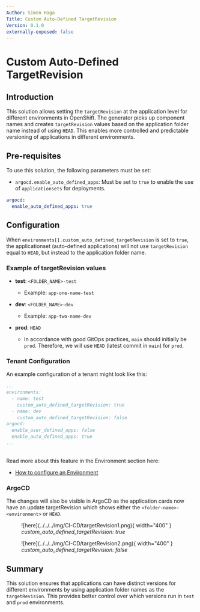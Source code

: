 ```yaml
---
Author: Simen Haga
Title: Custom Auto-Defined TargetRevision
Version: 0.1.0
externally-exposed: false
---
```


# Custom Auto-Defined TargetRevision

## Introduction
This solution allows setting the `targetRevision` at the application level for different environments in OpenShift. The generator picks up component names and creates  `targetRevision` values based on the application folder name instead of using `HEAD`. This enables more controlled and predictable versioning of applications in different environments.

## Pre-requisites
To use this solution, the following parameters must be set:

- `argocd.enable_auto_defined_apps`: Must be set to `true` to enable the use of `applicationsets` for deployments.
```yaml
argocd:
  enable_auto_defined_apps: true
```

## Configuration
When `environments[].custom_auto_defined_targetRevision` is set to `true`, the applicationset (auto-defined applications) will not use `targetRevision` equal to `HEAD`, but instead to the application folder name.

### Example of targetRevision values

- **test**: `<FOLDER_NAME>-test`
    - Example: `app-one-name-test`

- **dev**: `<FOLDER_NAME>-dev`
    - Example: `app-two-name-dev`

- **prod**: `HEAD`
    - In accordance with good GitOps practices, `main` should initially be `prod`. Therefore, we will use `HEAD` (latest commit in `main`) for `prod`.

### Tenant Configuration
An example configuration of a tenant might look like this:

```yaml
...
environments:
  - name: test
    custom_auto_defined_targetRevision: true
  - name: dev
    custom_auto_defined_targetRevision: false
argocd:
  enable_user_defined_apps: false
  enable_auto_defined_apps: true
...
```
<br>
Read more about this feature in the Environment section here:

- [How to configure an Environment](../../../OpenShift%20Tenants/Tenant%20features/environments.md)

### ArgoCD
The changes will also be visible in ArgoCD as the application cards now have an update targetRevision which shows either the `<folder-name>-<environment>` or `HEAD`.


<div class="grid cards" markdown>

<figure markdown="span">
  ![here](../../../img/CI-CD/targetRevision1.png){ width="400" }
  <figcaption><i>custom_auto_defined_targetRevision: true</i></figcaption>
</figure>

<figure markdown="span">
  ![here](../../../img/CI-CD/targetRevision2.png){ width="400" }
  <figcaption><i>custom_auto_defined_targetRevision: false</i></figcaption>
</figure>

</div>



## Summary
This solution ensures that applications can have distinct versions for different environments by using application folder names as the `targetRevision`. This provides better control over which versions run in `test` and `prod` environments.